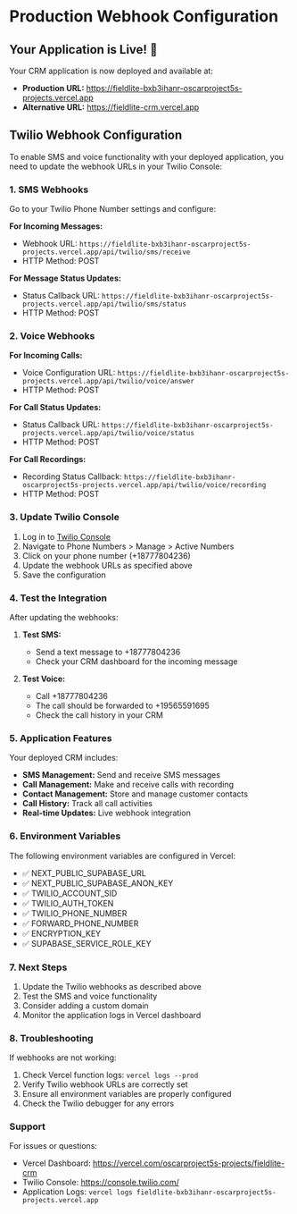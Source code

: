 # Production Webhook Configuration

## Your Application is Live! 🚀

Your CRM application is now deployed and available at:
- **Production URL:** https://fieldlite-bxb3ihanr-oscarproject5s-projects.vercel.app
- **Alternative URL:** https://fieldlite-crm.vercel.app

## Twilio Webhook Configuration

To enable SMS and voice functionality with your deployed application, you need to update the webhook URLs in your Twilio Console:

### 1. SMS Webhooks

Go to your Twilio Phone Number settings and configure:

**For Incoming Messages:**
- Webhook URL: `https://fieldlite-bxb3ihanr-oscarproject5s-projects.vercel.app/api/twilio/sms/receive`
- HTTP Method: POST

**For Message Status Updates:**
- Status Callback URL: `https://fieldlite-bxb3ihanr-oscarproject5s-projects.vercel.app/api/twilio/sms/status`
- HTTP Method: POST

### 2. Voice Webhooks

**For Incoming Calls:**
- Voice Configuration URL: `https://fieldlite-bxb3ihanr-oscarproject5s-projects.vercel.app/api/twilio/voice/answer`
- HTTP Method: POST

**For Call Status Updates:**
- Status Callback URL: `https://fieldlite-bxb3ihanr-oscarproject5s-projects.vercel.app/api/twilio/voice/status`
- HTTP Method: POST

**For Call Recordings:**
- Recording Status Callback: `https://fieldlite-bxb3ihanr-oscarproject5s-projects.vercel.app/api/twilio/voice/recording`
- HTTP Method: POST

### 3. Update Twilio Console

1. Log in to [Twilio Console](https://console.twilio.com/)
2. Navigate to Phone Numbers > Manage > Active Numbers
3. Click on your phone number (+18777804236)
4. Update the webhook URLs as specified above
5. Save the configuration

### 4. Test the Integration

After updating the webhooks:

1. **Test SMS:**
   - Send a text message to +18777804236
   - Check your CRM dashboard for the incoming message

2. **Test Voice:**
   - Call +18777804236
   - The call should be forwarded to +19565591695
   - Check the call history in your CRM

### 5. Application Features

Your deployed CRM includes:

- **SMS Management:** Send and receive SMS messages
- **Call Management:** Make and receive calls with recording
- **Contact Management:** Store and manage customer contacts
- **Call History:** Track all call activities
- **Real-time Updates:** Live webhook integration

### 6. Environment Variables

The following environment variables are configured in Vercel:
- ✅ NEXT_PUBLIC_SUPABASE_URL
- ✅ NEXT_PUBLIC_SUPABASE_ANON_KEY
- ✅ TWILIO_ACCOUNT_SID
- ✅ TWILIO_AUTH_TOKEN
- ✅ TWILIO_PHONE_NUMBER
- ✅ FORWARD_PHONE_NUMBER
- ✅ ENCRYPTION_KEY
- ✅ SUPABASE_SERVICE_ROLE_KEY

### 7. Next Steps

1. Update the Twilio webhooks as described above
2. Test the SMS and voice functionality
3. Consider adding a custom domain
4. Monitor the application logs in Vercel dashboard

### 8. Troubleshooting

If webhooks are not working:
1. Check Vercel function logs: `vercel logs --prod`
2. Verify Twilio webhook URLs are correctly set
3. Ensure all environment variables are properly configured
4. Check the Twilio debugger for any errors

### Support

For issues or questions:
- Vercel Dashboard: https://vercel.com/oscarproject5s-projects/fieldlite-crm
- Twilio Console: https://console.twilio.com/
- Application Logs: `vercel logs fieldlite-bxb3ihanr-oscarproject5s-projects.vercel.app`